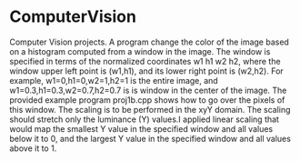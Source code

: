 # ComputerVision
Computer Vision projects.
A program change the color of the image based on a histogram computed from a window in the image.
The window is specified in terms of the normalized coordinates w1 h1 w2 h2, where the window upper left
point is (w1,h1), and its lower right point is (w2,h2). For example, w1=0,h1=0,w2=1,h2=1 is the entire
image, and w1=0.3,h1=0.3,w2=0.7,h2=0.7 is is window in the center of the image. The provided example
program proj1b.cpp shows how to go over the pixels of this window.
The scaling is to be performed in the xyY domain. The
scaling should stretch only the luminance (Y) values.I applied linear scaling that would map
the smallest Y value in the specified window and all values below it to 0, and the largest Y value in the
specified window and all values above it to 1.
